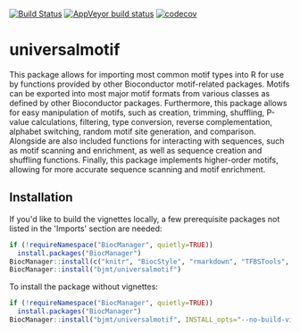 [![Build Status](https://travis-ci.org/bjmt/universalmotif.svg?branch=master)](https://travis-ci.org/bjmt/universalmotif) [![AppVeyor build status](https://ci.appveyor.com/api/projects/status/github/bjmt/universalmotif?branch=master&svg=true)](https://ci.appveyor.com/project/bjmt/universalmotif) [![codecov](https://codecov.io/gh/bjmt/universalmotif/branch/master/graph/badge.svg)](https://codecov.io/gh/bjmt/universalmotif)
# universalmotif #

This package allows for importing most common motif types into R for use by
functions provided by other Bioconductor motif-related packages. Motifs can be 
exported into most major motif formats from various classes as defined by other
Bioconductor packages. Furthermore, this package allows for easy manipulation
of motifs, such as creation, trimming, shuffling, P-value calculations,
filtering, type conversion, reverse complementation, alphabet switching, random
motif site generation, and comparison. Alongside are also included functions
for interacting with sequences, such as motif scanning and enrichment, as well
as sequence creation and shuffling functions. Finally, this package implements
higher-order motifs, allowing for more accurate sequence scanning and motif
enrichment.

## Installation ##

If you'd like to build the vignettes locally, a few prerequisite packages not
listed in the 'Imports' section are needed:

```r
if (!requireNamespace("BiocManager", quietly=TRUE))
  install.packages("BiocManager")
BiocManager::install(c("knitr", "BiocStyle", "rmarkdown", "TFBSTools", "motifStack", "Logolas", "MotifDb", "seqLogo"))
BiocManager::install("bjmt/universalmotif")
```

To install the package without vignettes:

```r
if (!requireNamespace("BiocManager", quietly=TRUE))
  install.packages("BiocManager")
BiocManager::install("bjmt/universalmotif", INSTALL_opts="--no-build-vignettes")
```


